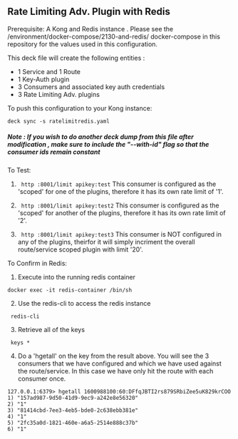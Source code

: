 ## Rate Limiting Adv. Plugin with Redis

Prerequisite: 
A Kong and Redis instance . Please see the /environment/docker-compose/2130-and-redis/  docker-compose in this repository for the values used in this configuration. 

This deck file will create the following entities : 
- 1 Service and 1 Route
- 1 Key-Auth plugin
- 3 Consumers and associated key auth credentials
- 3 Rate Limiting Adv. plugins 

To push this configuration to your Kong instance:  
```
deck sync -s ratelimitredis.yaml 
```

##### Note : If you wish to do another deck dump from this file after modification , make sure to include the "--with-id" flag so that the consumer ids remain constant


To Test: 

1. ``` http :8001/limit apikey:test```
This consumer is configured as the 'scoped' for one of the plugins, therefore it has its own rate limit of '1'.  

2. ``` http :8001/limit apikey:test2```
This consumer is configured as the 'scoped' for another of the plugins, therefore it has its own rate limit of '2'. 

3. ``` http :8001/limit apikey:test3```
This consumer is NOT configured in any of the plugins, theirfor it will simply incriment the overall route/service scoped plugin with limit '20'. 


To Confirm in Redis: 
1. Execute into the running redis container
``` 
docker exec -it redis-container /bin/sh
```
2. Use the redis-cli to access the redis instance
```
 redis-cli
```
3. Retrieve all of the keys 
 ```
  keys * 
 ```
4. Do a 'hgetall' on the key from the result above. You will see the 3 consumers that we have configured and which we have used against the route/service. In this case we have only hit the route with each consumer once. 
```
127.0.0.1:6379> hgetall 1600988100:60:DFfqJBTI2rs879SRbiZee5uK829krCOO
1) "157ad987-9d50-41d9-9ec9-a242e8e56320"
2) "1"
3) "81414cbd-7ee3-4eb5-bde0-2c638ebb381e"
4) "1"
5) "2fc35a0d-1821-460e-a6a5-2514e888c37b"
6) "1"
```
